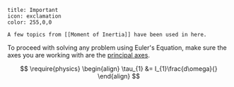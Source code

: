 ```ad-note
title: Important
icon: exclamation 
color: 255,0,0

A few topics from [[Moment of Inertia]] have been used in here.
```

To proceed with solving any problem using Euler's Equation, make sure the axes you are working with are the [principal axes](<Moment of Inertia#Principal Axes Finding>).

$$
\require{physics}
\begin{align}
\tau_{1} &= I_{1}\frac{d\omega}{}
\end{align}
$$